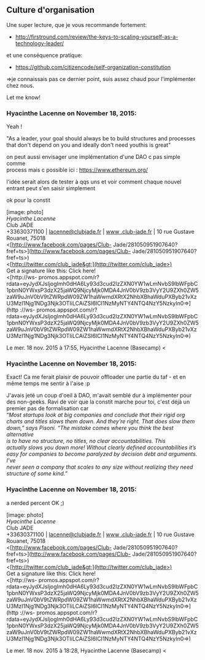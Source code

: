 ## Culture d'organisation



Une super lecture, que je vous recommande fortement:  

  * <http://firstround.com/review/the-keys-to-scaling-yourself-as-a-technology-leader/>

et une conséquence pratique:  

  * <https://github.com/citizencode/self-organization-constitution>

=&gt;je connaissais pas ce dernier point, suis assez chaud pour l'implémenter
chez nous.  
  
Let me know!



### **Hyacinthe Lacenne** on November 18, 2015:



Yeah !  
  
"As a leader, your goal should always be to build structures and processes  
that don't depend on you and ideally don't need youthis is great"  
  
on peut aussi envisager une implémentation d'une DAO c pas simple comme  
process mais c possible ici : <https://www.ethereum.org/>  
  
l'idée serait alors de tester à qqs uns et voir comment chaque nouvel  
entrant peut s'en saisir simplement  
  
ok pour la constit  
  
[image: photo]  
*Hyacinthe Lacenne*  
Club JADE  
+33630371100 | [lacenne@clubjade.fr](mailto:lacenne@clubjade.fr) | [www
.club-jade.fr](http://www.club-jade.fr) | 10 rue Gustave  
Rouanet, 75018  
&lt;[http://www.facebook.com/pages/Club-
Jade/281050951907640?fref=ts&gt;](http://www.facebook.com/pages/Club-
Jade/281050951907640?fref=ts>)  
&lt;[http://twitter.com/club_jade&gt;](http://twitter.com/club_jade>)  
Get a signature like this: Click here!  
&lt;[http://ws-
promos.appspot.com/r?rdata=eyJydXJsIjogImh0dHA6Ly93d3cud2lzZXN0YW1wLmNvbS9lbWFpbC1pbnN0YWxsP3dzX25jaWQ9NjcyMjk0MDA4JnV0bV9zb3VyY2U9ZXh0ZW5zaW9uJnV0bV9tZWRpdW09ZW1haWwmdXRtX2NhbXBhaWduPXByb21vXzU3MzI1Njg1NDg3Njk3OTIiLCAiZSI6ICI1NzMyNTY4NTQ4NzY5NzkyIn0=&gt;](http
://ws-
promos.appspot.com/r?rdata=eyJydXJsIjogImh0dHA6Ly93d3cud2lzZXN0YW1wLmNvbS9lbWFpbC1pbnN0YWxsP3dzX25jaWQ9NjcyMjk0MDA4JnV0bV9zb3VyY2U9ZXh0ZW5zaW9uJnV0bV9tZWRpdW09ZW1haWwmdXRtX2NhbXBhaWduPXByb21vXzU3MzI1Njg1NDg3Njk3OTIiLCAiZSI6ICI1NzMyNTY4NTQ4NzY5NzkyIn0=>)  
  
Le mer. 18 nov. 2015 à 17:55, Hyacinthe Lacenne (Basecamp) &lt;



### **Hyacinthe Lacenne** on November 18, 2015:



Exact! Ca me ferait plaisir de pouvoir offloader une partie du taf - et en  
même temps me sentir à l'aise :p  
  
J'avais jeté un coup d'oeil à DAO, m'avait semblé dur à implémenter pour  
des non-geeks. Ravi de voir que la constit marche pour toi, c'est déjà un  
premier pas de formalisation car  
“*Most startups look at big companies and conclude that their rigid org  
charts and titles slows them down. And they’re right. That does slow them  
down,” says Pisoni. “The mistake comes where you think the best alternative  
is to have no structure, no titles, no clear accountabilities. This  
actually slows you down more! Without clearly defined accountabilities it’s  
easy for companies to become paralyzed by decision debt and arguments. I’ve  
never seen a company that scales to any size without realizing they need  
structure of some kind.”*



### **Hyacinthe Lacenne** on November 18, 2015:



a nerded percent OK ;)  
  
[image: photo]  
*Hyacinthe Lacenne*  
Club JADE  
+33630371100 | [lacenne@clubjade.fr](mailto:lacenne@clubjade.fr) | [www
.club-jade.fr](http://www.club-jade.fr) | 10 rue Gustave  
Rouanet, 75018  
&lt;[http://www.facebook.com/pages/Club-
Jade/281050951907640?fref=ts&gt;](http://www.facebook.com/pages/Club-
Jade/281050951907640?fref=ts>)  
&lt;[http://twitter.com/club_jade&gt;](http://twitter.com/club_jade>)  
Get a signature like this: Click here!  
&lt;[http://ws-
promos.appspot.com/r?rdata=eyJydXJsIjogImh0dHA6Ly93d3cud2lzZXN0YW1wLmNvbS9lbWFpbC1pbnN0YWxsP3dzX25jaWQ9NjcyMjk0MDA4JnV0bV9zb3VyY2U9ZXh0ZW5zaW9uJnV0bV9tZWRpdW09ZW1haWwmdXRtX2NhbXBhaWduPXByb21vXzU3MzI1Njg1NDg3Njk3OTIiLCAiZSI6ICI1NzMyNTY4NTQ4NzY5NzkyIn0=&gt;](http
://ws-
promos.appspot.com/r?rdata=eyJydXJsIjogImh0dHA6Ly93d3cud2lzZXN0YW1wLmNvbS9lbWFpbC1pbnN0YWxsP3dzX25jaWQ9NjcyMjk0MDA4JnV0bV9zb3VyY2U9ZXh0ZW5zaW9uJnV0bV9tZWRpdW09ZW1haWwmdXRtX2NhbXBhaWduPXByb21vXzU3MzI1Njg1NDg3Njk3OTIiLCAiZSI6ICI1NzMyNTY4NTQ4NzY5NzkyIn0=>)  
  
Le mer. 18 nov. 2015 à 18:28, Hyacinthe Lacenne (Basecamp) &lt;



